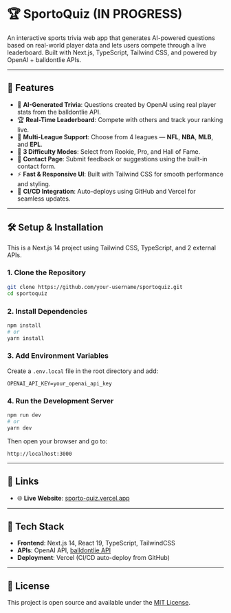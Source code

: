 # 🏆 SportoQuiz (IN PROGRESS)

An interactive sports trivia web app that generates AI-powered questions based on real-world player data and lets users compete through a live leaderboard. Built with Next.js, TypeScript, Tailwind CSS, and powered by OpenAI + balldontlie APIs.

---

## 🎯 Features

- 🧠 **AI-Generated Trivia**: Questions created by OpenAI using real player stats from the balldontlie API.
- 🏆 **Real-Time Leaderboard**: Compete with others and track your ranking live.
- 🏈 **Multi-League Support**: Choose from 4 leagues — **NFL**, **NBA**, **MLB**, and **EPL**.
- 🎯 **3 Difficulty Modes**: Select from Rookie, Pro, and Hall of Fame.
- 📇 **Contact Page**: Submit feedback or suggestions using the built-in contact form.
- ⚡ **Fast & Responsive UI**: Built with Tailwind CSS for smooth performance and styling.
- 🔁 **CI/CD Integration**: Auto-deploys using GitHub and Vercel for seamless updates.

---

## 🛠️ Setup & Installation

This is a Next.js 14 project using Tailwind CSS, TypeScript, and 2 external APIs.

### 1. **Clone the Repository**
```bash
git clone https://github.com/your-username/sportoquiz.git
cd sportoquiz
```

### 2. **Install Dependencies**
```bash
npm install
# or
yarn install
```

### 3. **Add Environment Variables**

Create a `.env.local` file in the root directory and add:

```env
OPENAI_API_KEY=your_openai_api_key
```

### 4. **Run the Development Server**
```bash
npm run dev
# or
yarn dev
```

Then open your browser and go to:
```
http://localhost:3000
```

---

## 📌 Links

- 🌐 **Live Website**: [sporto-quiz.vercel.app](https://sporto-quiz.vercel.app)

---

## 🧠 Tech Stack

- **Frontend**: Next.js 14, React 19, TypeScript, TailwindCSS
- **APIs**: OpenAI API, [balldontlie API](https://www.balldontlie.io/)
- **Deployment**: Vercel (CI/CD auto-deploy from GitHub)

---

## 📄 License

This project is open source and available under the [MIT License](LICENSE).

